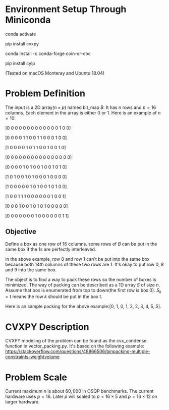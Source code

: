 # Environment Setup Through Miniconda
conda activate 

pip install cvxpy

conda install -c conda-forge coin-or-cbc

pip install cylp

(Tested on macOS Monteray and Ubuntu 18.04)

# Problem Definition

The input is a 2D array($n \times p$) named bit_map $B$. It has $n$ rows and $p=16$ columns. Each element in the array is either 0 or 1. Here is an example of $n=10$:

 [0 0 0 0 0 0 0 0 0 0 0 0 0 1 0 0]

 [0 0 0 0 1 1 0 0 1 1 0 0 0 1 0 0]

 [1 0 0 0 0 1 0 1 1 0 0 1 0 0 1 0]

 [0 0 0 0 0 0 0 0 0 0 0 0 0 0 0 0]

 [0 0 0 0 1 0 1 0 0 1 0 0 1 0 1 0]

 [1 0 1 0 0 1 0 1 0 0 0 1 0 0 0 0]

 [1 0 0 0 0 0 1 0 1 0 0 1 0 1 0 0]

 [1 0 0 1 1 1 0 0 0 0 0 0 1 0 0 1]

 [0 0 0 1 0 0 1 0 1 0 1 0 0 0 0 0]

 [0 0 0 0 0 0 0 1 0 0 0 0 0 0 1 1]


## Objective
Define a box as one row of 16 columns.
some rows of $B$ can be put in the same box if the 1s are perfectly interleaved.

In the above example, row 0 and row 1 can't be put into the same box because both 14th columns of these two rows are 1. It's okay to put row 0, 8 and 9 into the same box.

The object is to find a way to pack these rows so the number of boxes is minimized. The way of packing can be described as a 1D array $S$ of size $n$. Assume that box is enumerated from top to down(the first row is box 0). $S_k=t$ means the row $k$ should be put in the box $t$.

Here is an sample packing for the above example:[0, 1, 0, 1, 2, 2, 3, 4, 5, 5].

# CVXPY Description
CVXPY modeling of the problem can be found as the cvx_condense function in vector_packing.py. It's based on the following example:
https://stackoverflow.com/questions/48866506/binpacking-multiple-constraints-weightvolume

# Problem Scale
Current maximum $n$ is about $60,000$ in OSQP benchmarks.
The current hardware uses $p=16$.
Later $p$ will scaled to $p=16 \times 5$ and $p=16 \times 12$ on larger hardware.